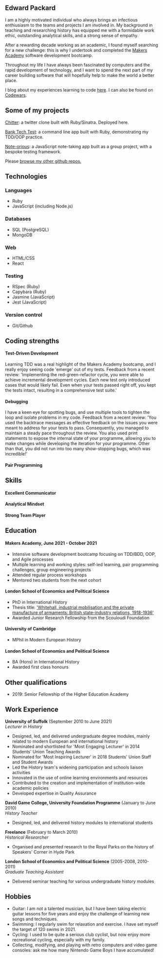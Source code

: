 ## Edward Packard

I am a highly motivated individual who always brings an infectious enthiusiasm to the teams and projects I am involved in. My background in teaching and researching history has equipped me with a formidable work ethic, outstanding analytical skills, and a strong sense of empathy. 

After a rewarding decade working as an academic, I found myself searching for a new challenge: this is why I undertook and completed the [Makers Academy](https://makers.tech/) software development bootcamp.

Throughout my life I have always been fascinated by computers and the rapid development of technology, and I want to spend the next part of my career building software that will hopefully help to make the world a better place.

I blog about my experiences learning to code [here](https://edpackard.medium.com/). I can also be found on [Codewars](https://www.codewars.com/users/edpackard).

## Some of my projects

[Chitter](https://github.com/edpackard/chitter): a twitter clone built with Ruby/Sinatra. Deployed here.

[Bank Tech Test](https://github.com/edpackard/bank-tech-test-ruby): a command line app built with Ruby, demonstrating my TDD/OOP practice.

[Note-orious](https://github.com/gjstirling/Notebook-Single-Page-App): a JavaScript note-taking app built as a group project, with a bespoke testing framework.

Please [browse my other github repos.](https://github.com/edpackard?tab=repositories)

## Technologies

### Languages
* Ruby
* JavaScript (including Node.js) 

### Databases
* SQL (PostgreSQL) 
* MongoDB 

### Web
* HTML/CSS 
* React 

### Testing
* RSpec (Ruby) 
* Capybara (Ruby) 
* Jasmine (JavaScript) 
* Jest (JavaScript) 

### Version control
* Git/Github

## Coding strengths

#### Test-Driven Development
Learning TDD was a real highlight of the Makers Academy bootcamp, and I really enjoy seeing code 'emerge' out of my tests.
Feedback from a recent review: 'Implementing the red-green-refactor cycle, you were able to achieve incremental development cycles. Each new test only introduced cases that would likely fail. Even when your tests passed right off, you kept the tests intact, resulting in a comprehensive test suite.'

#### Debugging
I have a keen eye for spotting bugs, and use multiple tools to tighten the loop and isolate problems in my code.
Feedback from a recent review: 'You used the backtrace messages as effective feedback on the issues you were meant to address for your tests to pass. Consequently, you managed to maintain a steady pace throughout the review. You also used print statements to expose the internal state of your programme, allowing you to make changes while developing the iteration for your programme. Other than that, you did not run into too many show-stopping bugs, which was incredible!'

#### Pair Programming

## Skills

#### Excellent Communicator

#### Analytical Mindset

#### Strong Team Player

## Education

#### Makers Academy, June 2021 - October 2021

- Intensive software development bootcamp focusing on TDD/BDD, OOP, and Agile processes
- Multiple learning and working styles: self-led learning, pair programming challenges, group engineering projects
- Attended regular process workshops
- Mentored two students from the next cohort

#### London School of Economics and Political Science

- PhD in International History
- Thesis title: ['Whitehall, industrial mobilisation and the private manufacture of armaments: British state-industry relations, 1918-1936'](etheses.lse.ac.uk/46/)
- Awarded Junior Research Fellowship from the Scouloudi Foundation

#### University of Cambridge

- MPhil in Modern European History

#### London School of Economics and Political Science

- BA (Hons) in International History
- Awarded first class honours

## Other qualifications

- 2019: Senior Fellowship of the Higher Education Academy

## Work Experience

**University of Suffolk** (September 2010 to June 2021)  
_Lecturer in History_
- Designed, led, and delivered undergraduate degree modules, mainly related to modern European and international history
- Nominated and shortlisted for 'Most Engaging Lecturer' in 2014 Students' Union Teaching Awards
- Nominated for 'Most Inspiring Lecturer' in 2018 Students' Union Staff and Student Awards
- Led the History team's widening participation and schools liaison activities
- Innovated in the use of online learning environments and resources
- Contributed to the creation and implementation of institution-wide academic policies
- Developed expertise in Quality Assurance

**David Game College, University Foundation Programme** (January to June 2010)  
_History Teacher_
- Designed, led, and delivered history modules to international students

**Freelance** (February to March 2010)  
_Historical Researcher_
- Organised and presented research to the Royal Parks on the history of Speakers' Corner in Hyde Park

**London School of Economics and Political Science** (2005-2008, 2010-2011)  
_Graduate Teaching Assistant_
- Delivered seminar teaching for various undergraduate history modules

## Hobbies

- Guitar: I am not a talented musician, but I have been taking electric guitar lessons for five years and enjoy the challenge of learning new songs and techniques.
- Swimming: I regularly swim for relaxation and exercise. I have set myself the target of 120 swims in 2021.
- Cycling: I used to be quite a serious club cyclist, but now enjoy more recreational cycling, especially with my family.
- Collecting, modifying, and playing with retro computers and video game consoles: ask me how many Nintendo Game Boys I have accumulated!
